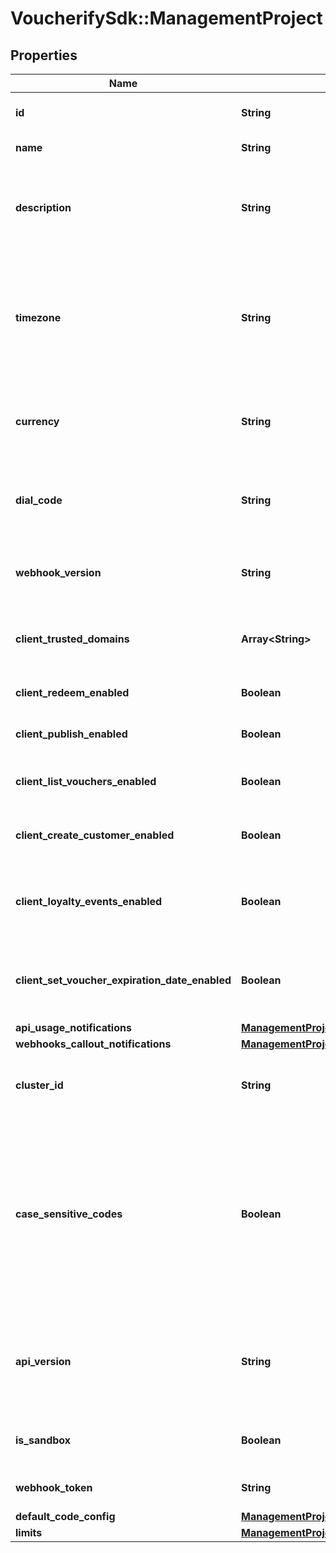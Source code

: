 # VoucherifySdk::ManagementProject

## Properties

| Name | Type | Description | Notes |
| ---- | ---- | ----------- | ----- |
| **id** | **String** | Unique identifier of the project. | [optional] |
| **name** | **String** | The name of the project. | [optional] |
| **description** | **String** | A user-defined description of the project, e.g. its purpose, scope, region. | [optional] |
| **timezone** | **String** | The time zone in which the project is established. It can be in the GMT format or in accordance with IANA time zone database. | [optional] |
| **currency** | **String** | The currency used in the project. It is equal to a 3-letter ISO 4217 code. | [optional] |
| **dial_code** | **String** | The country dial code for the project. It is equal to an ITU country code. | [optional] |
| **webhook_version** | **String** | The webhook version used in the project. | [optional][default to &#39;v2024-01-01&#39;] |
| **client_trusted_domains** | **Array&lt;String&gt;** | An array of URL addresses that allow client requests. | [optional] |
| **client_redeem_enabled** | **Boolean** | Enables client-side redemption. | [optional] |
| **client_publish_enabled** | **Boolean** | Enables client-side publication. | [optional] |
| **client_list_vouchers_enabled** | **Boolean** | Enables client-side listing of vouchers. | [optional] |
| **client_create_customer_enabled** | **Boolean** | Enables client-side creation of customers. | [optional] |
| **client_loyalty_events_enabled** | **Boolean** | Enables client-side events for loyalty and referral programs. | [optional] |
| **client_set_voucher_expiration_date_enabled** | **Boolean** | Enables client-side setting of voucher expiration date. | [optional] |
| **api_usage_notifications** | [**ManagementProjectApiUsageNotifications**](ManagementProjectApiUsageNotifications.md) |  | [optional] |
| **webhooks_callout_notifications** | [**ManagementProjectWebhooksCalloutNotifications**](ManagementProjectWebhooksCalloutNotifications.md) |  | [optional] |
| **cluster_id** | **String** | The identifier of the cluster where the project will be created. | [optional] |
| **case_sensitive_codes** | **Boolean** | Determines if the vouchers in the project will be: - case sensitive - if &#x60;true&#x60;, &#x60;C0dE-cfV&#x60; is **not** equal to &#x60;c0de-cfv&#x60;), - case insensitive - if &#x60;false&#x60;, &#x60;C0dE-cfV&#x60; is equal to &#x60;c0de-cfv&#x60;. | [optional] |
| **api_version** | **String** | The API version used in the project. Currently, the default and only value is &#x60;v2018-08-01&#x60;. | [optional][default to &#39;v2018-08-01&#39;] |
| **is_sandbox** | **Boolean** | Determines if the project is a sandbox project. | [optional] |
| **webhook_token** | **String** | Webhook token used for authentication. | [optional] |
| **default_code_config** | [**ManagementProjectDefaultCodeConfig**](ManagementProjectDefaultCodeConfig.md) |  | [optional] |
| **limits** | [**ManagementProjectLimits**](ManagementProjectLimits.md) |  | [optional] |

